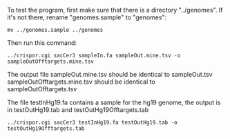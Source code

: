 To test the program, first make sure that there is a directory "../genomes".
If it's not there, rename "genomes.sample" to "genomes":

    mv ../genomes.sample ../genomes

Then run this command:

    ../crispor.cgi sacCer3 sampleIn.fa sampleOut.mine.tsv -o sampleOutOfftargets.mine.tsv

The output file sampleOut.mine.tsv should be identical to sampleOut.tsv
sampleOutOfftargets.mine.tsv should be identical to sampleOutOfftargets.tsv

The file testInHg19.fa contains a sample for the hg19 genome, the output is in testOutHg19.tab 
and testOutHg19Offtargets.tab

    ../crispor.cgi sacCer3 testInHg19.fa testOutHg19.tab -o testOutHg19Offtargets.tab
